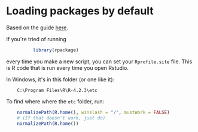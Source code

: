 # Loading packages by default #

Based on the guide [here](https://www.statmethods.net/interface/customizing.html).

If you're tried of running 
 ```R        
           library(rpackage)
```
every time you make a new script, you can set your `Rprofile.site` file. This is R code that is run every time you open Rstudio. 

In Windows, it's in this folder (or one like it):

        C:\Program Files\R\R-4.2.3\etc

To find where where the `etc` folder, run:

```R
    normalizePath(R.home(), winslash = "/", mustWork = FALSE)
    # (If that doesn't work, just do)
    normalizePath(R.home())
```
